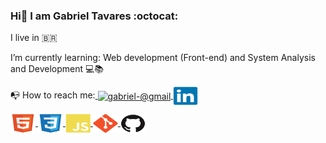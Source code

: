 ### Hi👋 I am Gabriel Tavares :octocat:
I live in :brazil:

I’m currently learning: Web development (Front-end) and System Analysis and Development
:computer::books:

:mailbox_with_no_mail: How to reach me:<a href="gbtav83@gmail.com" target="_blank">
  <img align="center" alt="gabriel-@gmail" height="28" width="82.5" src="https://img.shields.io/badge/Gmail-D14836?style=for-the-badge&logo=gmail&logoColor=white" style="max-width:100%;">
  <a href="https://www.linkedin.com/in/gabriel-tavares-3b213b151?lipi=urn%3Ali%3Apage%3Ad_flagship3_profile_view_base_contact_details%3BaWk5%2F1g9RYWNWI%2BCcKqWeg%3D%3D" target="_blank">
    <img align="center" alt="gabriel-linkedin" height="30" width="40" src="https://raw.githubusercontent.com/devicons/devicon/master/icons/linkedin/linkedin-original.svg" style="max-width:100%;">  

<a href="" target="_blank">
    <img align="center" alt="html5" height="30" width="40" src="https://raw.githubusercontent.com/devicons/devicon/master/icons/html5/html5-original.svg" style="max-width:100%;">
<a href="" target="_blank">
    <img align="center" alt="css3" height="30" width="40" src="https://raw.githubusercontent.com/devicons/devicon/master/icons/css3/css3-original.svg" style="max-width:100%;">
<a href="" target="_blank">
    <img align="center" alt="javascript" height="30" width="40" src="https://raw.githubusercontent.com/devicons/devicon/master/icons/javascript/javascript-plain.svg" style="max-width:100%;">    
<a href="" target="_blank">
    <img align="center" alt="git" height="30" width="40" src="https://raw.githubusercontent.com/devicons/devicon/master/icons/git/git-original.svg" style="max-width:100%;">   
<a href="" target="_blank">
    <img align="center" alt="github" height="30" width="40" src="https://raw.githubusercontent.com/devicons/devicon/master/icons/github/github-original.svg" style="max-width:100%;">
  


